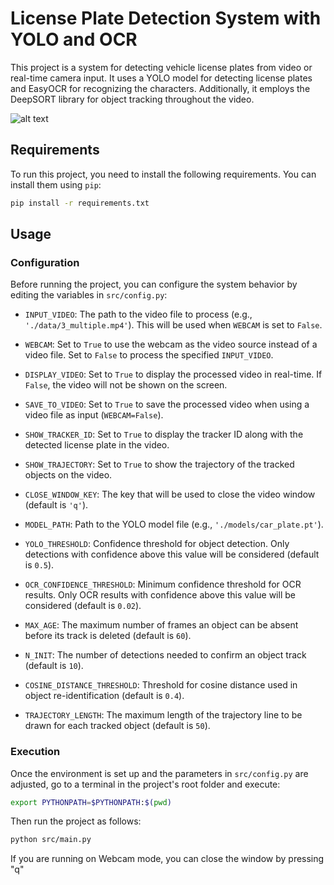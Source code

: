 
# License Plate Detection System with YOLO and OCR

This project is a system for detecting vehicle license plates from video or real-time camera input. It uses a YOLO model for detecting license plates and EasyOCR for recognizing the characters. Additionally, it employs the DeepSORT library for object tracking throughout the video.

![alt text](media/animation.gif "Detection Example")

## Requirements

To run this project, you need to install the following requirements. You can install them using `pip`:

```bash
pip install -r requirements.txt
```

## Usage

### Configuration

Before running the project, you can configure the system behavior by editing the variables in `src/config.py`:

- `INPUT_VIDEO`: The path to the video file to process (e.g., `'./data/3_multiple.mp4'`). This will be used when `WEBCAM` is set to `False`.
- `WEBCAM`: Set to `True` to use the webcam as the video source instead of a video file. Set to `False` to process the specified `INPUT_VIDEO`.
- `DISPLAY_VIDEO`: Set to `True` to display the processed video in real-time. If `False`, the video will not be shown on the screen.
- `SAVE_TO_VIDEO`: Set to `True` to save the processed video when using a video file as input (`WEBCAM=False`).
- `SHOW_TRACKER_ID`: Set to `True` to display the tracker ID along with the detected license plate in the video.
- `SHOW_TRAJECTORY`: Set to `True` to show the trajectory of the tracked objects on the video.
- `CLOSE_WINDOW_KEY`: The key that will be used to close the video window (default is `'q'`).

- `MODEL_PATH`: Path to the YOLO model file (e.g., `'./models/car_plate.pt'`).
- `YOLO_THRESHOLD`: Confidence threshold for object detection. Only detections with confidence above this value will be considered (default is `0.5`).
- `OCR_CONFIDENCE_THRESHOLD`: Minimum confidence threshold for OCR results. Only OCR results with confidence above this value will be considered (default is `0.02`).
- `MAX_AGE`: The maximum number of frames an object can be absent before its track is deleted (default is `60`).
- `N_INIT`: The number of detections needed to confirm an object track (default is `10`).
- `COSINE_DISTANCE_THRESHOLD`: Threshold for cosine distance used in object re-identification (default is `0.4`).
- `TRAJECTORY_LENGTH`: The maximum length of the trajectory line to be drawn for each tracked object (default is `50`).

### Execution

Once the environment is set up and the parameters in `src/config.py` are adjusted, go to a terminal in the project's root folder and execute:

```bash
export PYTHONPATH=$PYTHONPATH:$(pwd)
```

Then run the project as follows:

```bash
python src/main.py
```

If you are running on Webcam mode, you can close the window by pressing "q"